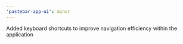 ```yaml
---
'pastebar-app-ui': minor
---
```


Added keyboard shortcuts to improve navigation efficiency within the application
